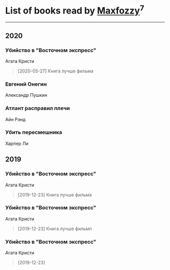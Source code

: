 # List of books read by [Maxfozzy](https://plus.google.com/u/0/107378796665154363606/)<sup>7</sup>
---

## 2020

### Убийство в "Восточном экспресс"
Агата Кристи
> [2020-05-27] Книга лучше фильма


### Евгений Онегин
Александр Пушкин


### Атлант расправил плечи
Айн Рэнд


### Убить пересмешника
Харпер Ли



## 2019

### Убийство в "Восточном экспресс"
Агата Кристи
> [2019-12-23] Книга лучше фильма


### Убийство в "Восточном экспресс"
Агата Кристи
> [2019-12-23] Книга лучше фильмп


### Убийство в "Восточном экспресс"
Агата Кристи
> [2019-12-23] 



